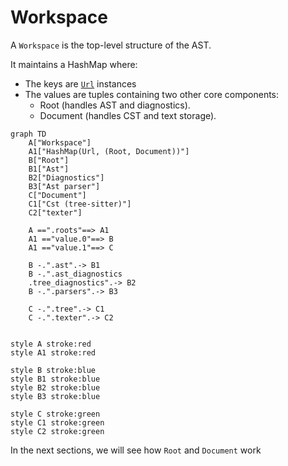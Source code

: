 # Workspace

A `Workspace` is the top-level structure of the AST. 

It maintains a HashMap where:
 - The keys are [`Url`](https://docs.rs/lsp-types/0.95.1/lsp_types/struct.Url.html) instances
 - The values are tuples containing two other core components:
    - Root (handles AST and diagnostics).
    - Document (handles CST and text storage).

```mermaid
graph TD
    A["Workspace"]
    A1["HashMap(Url, (Root, Document))"]
    B["Root"]
    B1["Ast"]
    B2["Diagnostics"]
    B3["Ast parser"]
    C["Document"]
    C1["Cst (tree-sitter)"]
    C2["texter"]

    A ==".roots"==> A1
    A1 =="value.0"==> B
    A1 =="value.1"==> C

    B -.".ast".-> B1
    B -.".ast_diagnostics
    .tree_diagnostics".-> B2
    B -.".parsers".-> B3

    C -.".tree".-> C1
    C -.".texter".-> C2


style A stroke:red
style A1 stroke:red

style B stroke:blue
style B1 stroke:blue
style B2 stroke:blue
style B3 stroke:blue

style C stroke:green
style C1 stroke:green
style C2 stroke:green
```



In the next sections, we will see how `Root` and `Document` work